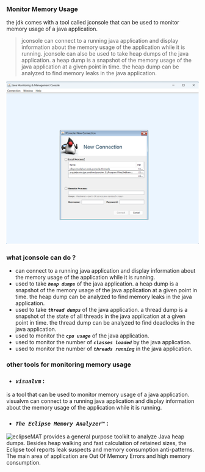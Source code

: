 ### Monitor Memory Usage


the jdk comes with a tool called jconsole that can be used to monitor memory usage of a java application. 

>jconsole can connect to a running java application and display information about the memory usage of the application while it is running. jconsole can also be used to take heap dumps of the java application. a heap dump is a snapshot of the memory usage of the java application at a given point in time. the heap dump can be analyzed to find memory leaks in the java application.



![jconsole](./jconsole.png)


### what jconsole can do ?

-  can connect to a running java application and display information about the memory usage of the application while it is running.
-  used to take **_`heap dumps`_** of the java application. a heap dump is a snapshot of the memory usage of the java application at a given point in time. the heap dump can be analyzed to find memory leaks in the java application.
-  used to take **_`thread dumps`_** of the java application. a thread dump is a snapshot of the state of all threads in the java application at a given point in time. the thread dump can be analyzed to find deadlocks in the java application.
-  used to monitor the **_`cpu usage`_** of the java application.
-  used to monitor the number of **_`classes loaded`_** by the java application.
-  used to monitor the number of _**`threads running`**_ in the java application.


### other tools for monitoring memory usage

-  ### **_`visualvm`_** :

is a tool that can be used to monitor memory usage of a java application. visualvm can connect to a running java application and display information about the memory usage of the application while it is running. 
- ### **_`The Eclipse Memory Analyzer™`_** : 
![eclipseMAT](https://projects.eclipse.org/sites/all/themes/solstice/public/images/logo/default.png)
provides a general purpose toolkit to analyze Java heap dumps. Besides heap walking and fast calculation of retained sizes, the Eclipse tool reports leak suspects and memory consumption anti-patterns. The main area of application are Out Of Memory Errors and high memory consumption.


